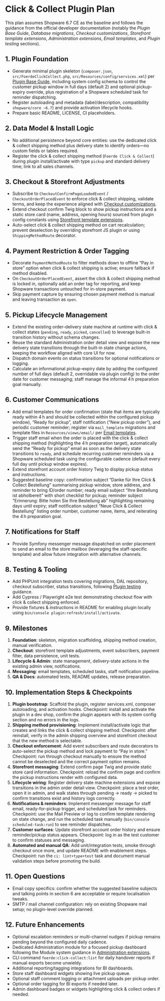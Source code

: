 # Click & Collect Plugin Plan

This plan assumes Shopware 6.7 CE as the baseline and follows the guidance from the official developer documentation (notably the *Plugin Base Guide*, *Database migrations*, *Checkout customizations*, *Storefront template extensions*, *Administration extensions*, *Email templates*, and *Plugin testing* sections).

## 1. Plugin Foundation

- Generate minimal plugin skeleton (`composer.json`, `src/FoerdeClickCollect.php`, `src/Resources/config/services.xml`) per [Plugin Base Guide], including system config schema to control the customer pickup window in full days (default 2) and optional pickup-expiry override, plus registration of a Shopware scheduled task for reminder dispatching.
- Register autoloading and metadata (label/description, compatibility `shopware/core ~6.7`) and provide activation lifecycle hooks.
- Prepare basic README, LICENSE, CI placeholders.

## 2. Data Model & Install Logic

- No additional persistence beyond core entities: use the dedicated click & collect shipping method plus delivery state to identify orders—no custom fields or tables required.
- Register the click & collect shipping method (`Foerde Click & Collect`) during plugin install/activate with type `pickup` and standard delivery time; link to all sales channels.

## 3. Checkout & Storefront Adjustments

- Subscribe to `CheckoutConfirmPageLoadedEvent` / `CheckoutOrderPlacedEvent` to enforce click & collect shipping, validate terms, and keep the experience aligned with [Checkout customizations].
- Extend checkout confirm Twig block to show pickup instructions and a static store card (name, address, opening hours) sourced from plugin config constants using [Storefront template extensions].
- Auto-select click & collect shipping method on cart recalculation; prevent deselection by overriding storefront JS plugin or using `ShippingMethodRoute` decorator.

## 4. Payment Restriction & Order Tagging

- Decorate `PaymentMethodRoute` to filter methods down to offline “Pay in store” option when click & collect shipping is active; ensure fallback if method disabled.
- On `CheckoutOrderPlacedEvent`, assert the click & collect shipping method is locked in, optionally add an order tag for reporting, and keep Shopware transactions untouched for in-store payment.
- Skip payment capture by ensuring chosen payment method is manual and leaving transaction as `open`.

## 5. Pickup Lifecycle Management

- Extend the existing order-delivery state machine at runtime with click & collect states (`pending`, `ready`, `picked`, `cancelled`) to leverage built-in transition history without schema changes.
- Reuse the standard Administration order detail view and expose the new delivery state transitions through the built-in state change actions, keeping the workflow aligned with core UI for now.
- Dispatch domain events on status transitions for optional notifications or logging.
- Calculate an informational pickup-expiry date by adding the configured number of full days (default 2, overridable via plugin config) to the order date for customer messaging; staff manage the informal 4 h preparation goal manually.

## 6. Customer Communications

- Add email templates for order confirmation (state that items are typically ready within 4 h and should be collected within the configured pickup window), “Ready for pickup”, staff notification (“New pickup order”), and periodic customer reminder; register via `mail_template` migrations and template files in `Resources/views/email/` per [Email templates].
- Trigger staff email when the order is placed with the click & collect shipping method (highlighting the 4 h preparation target), automatically send the “Ready for pickup” email as soon as the delivery state transitions to `ready`, and schedule recurring customer reminders via a Shopware scheduled task using the configurable cadence (default every full day until pickup window expires).
- Extend storefront account order history Twig to display pickup status and instructions.
- Suggested baseline copy: confirmation subject “Danke für Ihre Click & Collect Bestellung” summarising pickup window, store address, and reminder to bring ID/order number; ready email subject “Ihre Bestellung ist abholbereit” with short checklist for pickup; reminder subject “Erinnerung: Bitte holen Sie Ihre Bestellung ab” highlighting remaining days until expiry; staff notification subject “Neue Click & Collect Bestellung” listing order number, customer name, items, and reiterating the 4 h preparation goal.

## 7. Notifications for Staff

- Provide Symfony messenger message dispatched on order placement to send an email to the store mailbox (leveraging the staff-specific template) and allow future integration with alternative channels.

## 8. Testing & Tooling

- Add PHPUnit integration tests covering migrations, DAL repository, checkout subscriber, status transitions, following [Plugin testing] guidance.
- Add Cypress / Playwright e2e test demonstrating checkout flow with click & collect shipping enforced.
- Provide fixtures & instructions in README for enabling plugin locally using `bin/console plugin:refresh/install/activate`.

## 9. Milestones

1. **Foundation**: skeleton, migration scaffolding, shipping method creation, manual verification.
2. **Checkout**: storefront template adjustments, event subscribers, payment filter, data persistence, unit tests.
3. **Lifecycle & Admin**: state management, delivery-state actions in the existing admin view, notifications.
4. **Messaging**: email templates, scheduled tasks, staff notification pipeline.
5. **QA & Docs**: automated tests, README updates, release preparation.

## 10. Implementation Steps & Checkpoints

1. **Plugin bootstrap**: Scaffold the plugin, register services.xml, composer autoloading, and activation hooks. Checkpoint: install and activate the plugin in a dev shop, confirm the plugin appears with its system config section and no errors in the logs.
2. **Shipping method provisioning**: Implement install/activate logic that creates and links the click & collect shipping method. Checkpoint: after reinstall, verify in the admin shipping overview and storefront checkout that the new method is selectable.
3. **Checkout enforcement**: Add event subscribers and route decorators to auto-select the pickup method and lock payment to “Pay in store.” Checkpoint: run through checkout manually to ensure the method cannot be deselected and the correct payment option remains.
4. **Storefront messaging**: Extend confirm page Twig and provide static store card information. Checkpoint: reload the confirm page and confirm the pickup instructions render with configured data.
5. **Lifecycle wiring**: Register delivery state machine extensions and expose transitions in the admin order detail view. Checkpoint: place a test order, open it in admin, and walk states through pending → ready → picked to confirm transitions exist and history logs correctly.
6. **Notifications & reminders**: Implement messenger message for staff email, ready-for-pickup trigger, and scheduled task for reminders. Checkpoint: use the Mail Preview or log to confirm template rendering on state change, and run the scheduled task manually (`bin/console scheduled-task:run`) to see reminder dispatches.
7. **Customer surfaces**: Update storefront account order history and ensure reminder/pickup status appears. Checkpoint: log in as the test customer to confirm statuses and messaging.
8. **Automated and manual QA**: Add unit/integration tests, smoke through checkout once more, and update README with enablement steps. Checkpoint: run the `ci: lint+type+test` task and document manual validation steps before promoting the build.

## 11. Open Questions

- Email copy specifics: confirm whether the suggested baseline subjects and talking points in section 6 are acceptable or require localisation tweaks.
- SMTP / mail channel configuration: rely on existing Shopware mail setup; no plugin-level override planned.

## 12. Future Enhancements

- Optional escalation reminders or multi-channel nudges if pickup remains pending beyond the configured daily cadence.
- Dedicated Administration module for a focused pickup dashboard following the Module system guidance in [Administration extensions].
- CLI command `foerde:click-collect:list` for daily handover reports if manual exports become unwieldy.
- Additional reporting/tagging integrations for BI dashboards.
- Store staff dashboard widgets showing live pickup queue.
- Optional staff comment logging or attachment uploads per pickup order.
- Optional order tagging for BI exports if needed later.
- Admin dashboard badges or widgets highlighting click & collect orders if needed.

[Plugin Base Guide]: https://developer.shopware.com/docs/guides/plugins/plugins/plugin-base-guide.html
[Checkout customizations]: https://developer.shopware.com/docs/guides/plugins/plugins/checkout
[Storefront template extensions]: https://developer.shopware.com/docs/guides/plugins/plugins/storefront/add-custom-data-to-checkout.html
[Administration extensions]: https://developer.shopware.com/docs/guides/plugins/plugins/administration/add-module.html
[Email templates]: https://developer.shopware.com/docs/guides/plugins/plugins/content/email.html
[Plugin testing]: https://developer.shopware.com/docs/guides/plugins/plugins/testing
